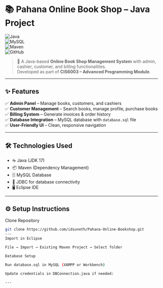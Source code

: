 # 📚 Pahana Online Book Shop – Java Project  

![Java](https://img.shields.io/badge/Java-17-orange?logo=java)  
![MySQL](https://img.shields.io/badge/MySQL-Database-blue?logo=mysql)  
![Maven](https://img.shields.io/badge/Maven-Build%20Tool-red?logo=apache-maven)  
![GitHub](https://img.shields.io/badge/Version%20Control-GitHub-black?logo=github)  

> 🛒 A Java-based **Online Book Shop Management System** with admin, cashier, customer, and billing functionalities.  
> Developed as part of **CIS6003 – Advanced Programming Module**.  

---

## ✨ Features  
✅ **Admin Panel** – Manage books, customers, and cashiers  
✅ **Customer Management** – Search books, manage profile, purchase books  
✅ **Billing System** – Generate invoices & order history  
✅ **Database Integration** – MySQL database with `database.sql` file  
✅ **User-Friendly UI** – Clean, responsive navigation  

---

## 🛠️ Technologies Used  
- ☕ Java (JDK 17)  
- 📦 Maven (Dependency Management)  
- 🗄️ MySQL Database  
- 🔗 JDBC for database connectivity  
- 🖥️ Eclipse IDE  

---

## ⚙️ Setup Instructions  

 Clone Repository  
```bash
git clone https://github.com/idsuneth/Pahana-Online-Bookshop.git
---
Import in Eclipse

File → Import → Existing Maven Project → Select folder

Database Setup

Run database.sql in MySQL (XAMPP or Workbench)

Update credentials in DBConnection.java if needed:

---  
